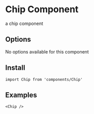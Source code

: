 # Chip Component
a chip component

## Options
No options available for this component

## Install
```
import Chip from 'components/Chip'
```

## Examples
```
<Chip />
```